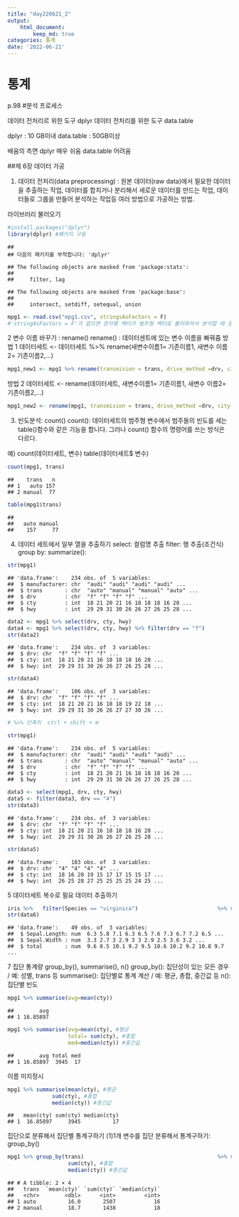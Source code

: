 ```yaml
---
title: "day220621_2"
output:  
    html_document:    
        keep_md: true
categories: 통계
date: '2022-06-21'
---
```


# 통계
<!-- more -->

p.98
#분석 프로세스

데이터 전처리르 위한 도구 dplyr
데이터 전처리를 위한 도구 data.table

dplyr : 10 GB이내
data.table : 50GB이상

배움의 측면
dplyr 매우 쉬움
data.table 어려움

##제 6장 데이터 가공
1. 데이터 전처리(data preprocessing) : 원본 데이터(raw data)에서 필요한 데이터을 추출하는 작업, 데이터를 합치거나 분리해서 새로운 데이터를 만드는 작업, 데이터들로 그룹을 만들어 분석하는 작업등 여러 방법으로 가공하는 방법.

라이브러리 불러오기

```r
#install.packages("dplyr")
library(dplyr) #패키지 구동
```

```
## 
## 다음의 패키지를 부착합니다: 'dplyr'
```

```
## The following objects are masked from 'package:stats':
## 
##     filter, lag
```

```
## The following objects are masked from 'package:base':
## 
##     intersect, setdiff, setequal, union
```

```r
mpg1 <- read.csv("mpg1.csv", stringsAsFactors = F)
#'stringAsFactors = F'가 없으면 문자형 벡터가 범주형 벡터로 불러와져서 분석할 때 문제가 발생할 수 있음음
```
2 변수 이름 바꾸기 : rename()
rename() : 데이터센트에 있는 변수 이름을 빠꿔줌
방법 1
데이터세트 <- 데이터세트 %>% rename(새변수이름1= 기존이름1, 새변수 이름2= 기존이름2,...)

```r
mpg1_new1 <- mpg1 %>% rename(transmision = trans, drive_method =drv, city = cty)
```

방법 2
데이터세트 <- rename(데이터세트, 새변수이름1= 기존이름1, 새변수 이름2= 기존이름2,...)


```r
mpg1_new2 <- rename(mpg1, transmision = trans, drive_method =drv, city = cty)
```

3. 빈도분석: count()
count(): 데이터세트의 범주형 변수에서 범주들의 빈도를 세는 table()함수와 같은 기능을 합니다. 그러나 count() 함수의 명령어를 쓰는 방식은 다르다.

예)
count(데이터세트, 변수)
table(데이터세트$ 변수)

```r
count(mpg1, trans)
```

```
##    trans   n
## 1   auto 157
## 2 manual  77
```

```r
table(mpg1$trans)
```

```
## 
##   auto manual 
##    157     77
```


4. 데이터 세트에서 일부 열을 추출하기 
select: 컬럼명 추출
filter: 행 추출(조건식)
group by: 
summarize():

```r
str(mpg1)
```

```
## 'data.frame':	234 obs. of  5 variables:
##  $ manufacturer: chr  "audi" "audi" "audi" "audi" ...
##  $ trans       : chr  "auto" "manual" "manual" "auto" ...
##  $ drv         : chr  "f" "f" "f" "f" ...
##  $ cty         : int  18 21 20 21 16 18 18 18 16 20 ...
##  $ hwy         : int  29 29 31 30 26 26 27 26 25 28 ...
```

```r
data2 <- mpg1 %>% select(drv, cty, hwy)
data4 <- mpg1 %>% select(drv, cty, hwy) %>% filter(drv == "f")
str(data2)
```

```
## 'data.frame':	234 obs. of  3 variables:
##  $ drv: chr  "f" "f" "f" "f" ...
##  $ cty: int  18 21 20 21 16 18 18 18 16 20 ...
##  $ hwy: int  29 29 31 30 26 26 27 26 25 28 ...
```

```r
str(data4)
```

```
## 'data.frame':	106 obs. of  3 variables:
##  $ drv: chr  "f" "f" "f" "f" ...
##  $ cty: int  18 21 20 21 16 18 18 19 22 18 ...
##  $ hwy: int  29 29 31 30 26 26 27 27 30 26 ...
```

```r
# %>% 단축키  ctrl + shift + m
```

```r
str(mpg1)
```

```
## 'data.frame':	234 obs. of  5 variables:
##  $ manufacturer: chr  "audi" "audi" "audi" "audi" ...
##  $ trans       : chr  "auto" "manual" "manual" "auto" ...
##  $ drv         : chr  "f" "f" "f" "f" ...
##  $ cty         : int  18 21 20 21 16 18 18 18 16 20 ...
##  $ hwy         : int  29 29 31 30 26 26 27 26 25 28 ...
```

```r
data3 <- select(mpg1, drv, cty, hwy)
data5 <- filter(data3, drv == "4")
str(data3)
```

```
## 'data.frame':	234 obs. of  3 variables:
##  $ drv: chr  "f" "f" "f" "f" ...
##  $ cty: int  18 21 20 21 16 18 18 18 16 20 ...
##  $ hwy: int  29 29 31 30 26 26 27 26 25 28 ...
```

```r
str(data5)
```

```
## 'data.frame':	103 obs. of  3 variables:
##  $ drv: chr  "4" "4" "4" "4" ...
##  $ cty: int  18 16 20 19 15 17 17 15 15 17 ...
##  $ hwy: int  26 25 28 27 25 25 25 25 24 25 ...
```
5 데이터세트 복수로 필요 데이터 추출하기

```r
iris %>%   filter(Species == "virginica")                         %>% select(Sepal.Length, Sepal.Width)                       %>% filter(Sepal.Length>5.0)                              %>% mutate(total = Sepal.Length+Sepal.Width)                       ->data6
str(data6)
```

```
## 'data.frame':	49 obs. of  3 variables:
##  $ Sepal.Length: num  6.3 5.8 7.1 6.3 6.5 7.6 7.3 6.7 7.2 6.5 ...
##  $ Sepal.Width : num  3.3 2.7 3 2.9 3 3 2.9 2.5 3.6 3.2 ...
##  $ total       : num  9.6 8.5 10.1 9.2 9.5 10.6 10.2 9.2 10.8 9.7 ...
```

7 집단 통계량
group_by(), summarise(), n()
group_by(): 집단성이 있는 모든 경우 / 예: 성별, trans 등
summarise(): 집단별로 통계 계산 / 예: 평균, 총합, 중간값 등 
n(): 집단별 빈도


```r
mpg1 %>% summarise(avg=mean(cty))
```

```
##        avg
## 1 16.85897
```

```r
mpg1 %>% summarise(avg=mean(cty), #평균
                   total= sum(cty), #총합
                   med=median(cty)) #중간값
```

```
##        avg total med
## 1 16.85897  3945  17
```

이름 미지정시 

```r
mpg1 %>% summarise(mean(cty), #평균
              sum(cty), #총합
              median(cty)) #중간값
```

```
##   mean(cty) sum(cty) median(cty)
## 1  16.85897     3945          17
```



집단으로 분류해서 집단별 통계구하기
(1)1개 변수를 집단 분류해서 통계구하기: group_by()

```r
mpg1 %>% group_by(trans)                                          %>% summarise(mean(cty), #평균
                   sum(cty), #총합
                   median(cty)) #중간값
```

```
## # A tibble: 2 × 4
##   trans  `mean(cty)` `sum(cty)` `median(cty)`
##   <chr>        <dbl>      <int>         <int>
## 1 auto          16.0       2507            16
## 2 manual        18.7       1438            18
```





